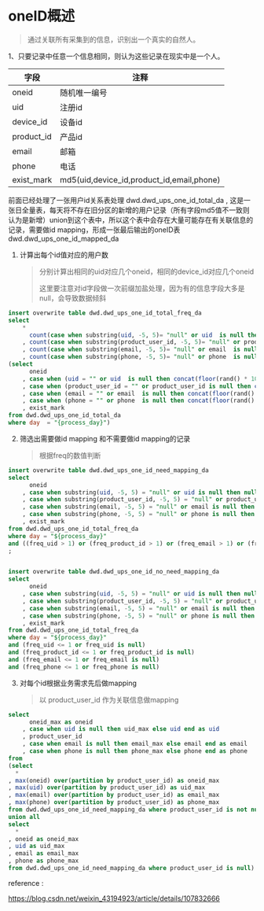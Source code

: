 

# oneID概述

> 通过关联所有采集到的信息，识别出一个真实的自然人。



1、只要记录中任意一个信息相同，则认为这些记录在现实中是一个人。

| 字段       | 注释                                      |
| ---------- | ----------------------------------------- |
| oneid      | 随机唯一编号                              |
| uid        | 注册id                                    |
| device_id  | 设备id                                    |
| product_id | 产品id                                    |
| email      | 邮箱                                      |
| phone      | 电话                                      |
| exist_mark | md5(uid,device_id,product_id,email,phone) |

前面已经处理了一张用户id关系表处理 dwd.dwd_ups_one_id_total_da , 这是一张日全量表，每天将不存在旧分区的新增的用户记录（所有字段md5值不一致则认为是新增）union到这个表中，所以这个表中会存在大量可能存在有关联信息的记录，需要做id mapping，形成一张最后输出的oneID表dwd.dwd_ups_one_id_mapped_da

1. 计算出每个id值对应的用户数

   > 分别计算出相同的uid对应几个oneid，相同的device_id对应几个oneid
   >
   > 这里要注意对id字段做一次前缀加盐处理，因为有的信息字段大多是null，会导致数据倾斜

```sql
insert overwrite table dwd.dwd_ups_one_id_total_freq_da
select 
	*
	  count(case when substring(uid, -5, 5)= "null" or uid  is null then null esle oneid  end) over(partition by uid) as freq_uid 
	, count(case when substring(product_user_id, -5, 5)= "null" or product_user_id is null then null esle oneid end) over(partition by product_user_id) as freq_product_user_id 
	, count(case when substring(email, -5, 5)= "null" or email  is null then null esle oneid  end) over(partition by email) as freq_email 
	, count(case when substring(phone, -5, 5)= "null" or phone  is null then null esle oneid  end) over(partition by phone) as freq_phone 
(select
	  oneid
	, case when (uid = "" or uid  is null then concat(floor(rand() * 100, "-", "null")) else uid  end as uid 
	, case when (product_user_id = "" or product_user_id is null then concat(floor(rand() * 100, "-", "null")) else product_user_id end as product_user_id
	, case when (email = "" or email  is null then concat(floor(rand() * 100, "-", "null")) else email  end as email 
	, case when (phone = "" or phone  is null then concat(floor(rand() * 100, "-", "null")) else phone  end as phone 
	, exist_mark
from dwd.dwd_ups_one_id_total_da
where day  = "{process_day}")
```

2. 筛选出需要做id mapping 和不需要做id mapping的记录

   > 根据freq的数值判断

```sql
insert overwrite table dwd.dwd_ups_one_id_need_mapping_da
select
	  oneid
	, case when substring(uid, -5, 5) = "null" or uid is null then null esle uid end as uid
	, case when substring(product_user_id, -5, 5) = "null" or product_user_id is null then null esle product_user_id end as product_user_id
	, case when substring(email, -5, 5) = "null" or email is null then null esle email end as email
	, case when substring(phone, -5, 5) = "null" or phone is null then null esle phone end as phone
	, exist_mark
from dwd.dwd_ups_one_id_total_freq_da
where day = "${process_day}"
and ((freq_uid > 1) or (freq_product_id > 1) or (freq_email > 1) or (freq_phone > 1))
;


insert overwrite table dwd.dwd_ups_one_id_no_need_mapping_da
select
	  oneid
	, case when substring(uid, -5, 5) = "null" or uid is null then null esle uid end as uid
	, case when substring(product_user_id, -5, 5) = "null" or product_user_id is null then null esle product_user_id end as product_user_id
	, case when substring(email, -5, 5) = "null" or email is null then null esle email end as email
	, case when substring(phone, -5, 5) = "null" or phone is null then null esle phone end as phone
	, exist_mark
from dwd.dwd_ups_one_id_total_freq_da
where day = "${process_day}"
and (freq_uid <= 1 or freq_uid is null)
and (freq_product_id <= 1 or freq_product_id is null)
and (freq_email <= 1 or freq_email is null)
and (freq_phone <= 1 or freq_phone is null)


```

3. 对每个id根据业务需求先后做mapping

   > 以 product_user_id 作为关联信息做mapping

```sql
select
	  oneid_max as oneid
	, case when uid is null then uid_max else uid end as uid
	, product_user_id
	, case when email is null then email_max else email end as email
	, case when phone is null then phone_max else phone end as phone
from	
(select
  *
, max(oneid) over(partition by product_user_id) as oneid_max
, max(uid) over(partition by product_user_id) as uid_max
, max(email) over(partition by product_user_id) as email_max
, max(phone) over(partition by product_user_id) as phone_max
from dwd.dwd_ups_one_id_need_mapping_da where product_user_id is not null
union all
select
  *
, oneid as oneid_max
, uid as uid_max
, email as email_max
, phone as phone_max
from dwd.dwd_ups_one_id_need_mapping_da where product_user_id is null)
```







reference :

https://blog.csdn.net/weixin_43194923/article/details/107832666

